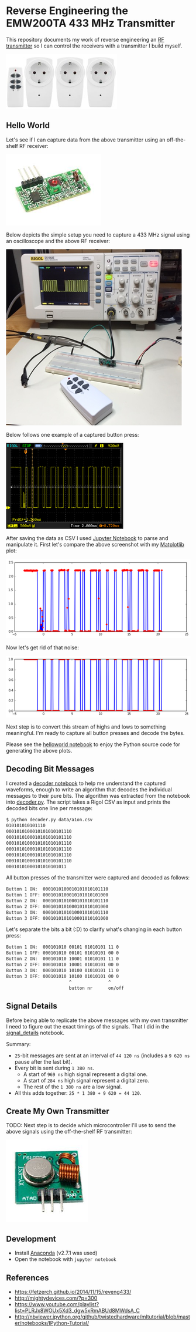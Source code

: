 Reverse Engineering the EMW200TA 433 MHz Transmitter
====================================================

This repository documents my work of reverse engineering an [RF transmitter](http://www.clasohlson.com/se/Fjärrströmbrytare-3-pack/Pr363570000) so I can control the receivers with a transmitter I build myself.

![Transmitters and receivers](img/transmitter_and_receivers.jpg)


Hello World
-----------

Let's see if I can capture data from the above transmitter using an off-the-shelf RF receiver:

![RF Receiver](img/off-the-shelf_receiver.jpg)

Below depicts the simple setup you need to capture a 433 MHz signal using an oscilloscope and the above RF receiver:

![Oscilloscope setup](img/oscilloscope_capture.jpg)

Below follows one example of a captured button press:

![Oscilloscope screenshot](img/helloworld.png)

After saving the data as CSV I used [Jupyter Notebook](http://jupyter.readthedocs.org) to parse and manipulate it. First let's compare the above screenshot with my [Matplotlib](http://matplotlib.org) plot:

![Plotted CSV data](img/helloworld_plot.png)

Now let's get rid of that noise:

![Clean plot](img/helloworld_clean_plot.png)

Next step is to convert this stream of highs and lows to something meaningful. I'm ready to capture all button presses and decode the bytes.

Please see the [helloworld notebook](helloworld.ipynb) to enjoy the Python source code for generating the above plots.


Decoding Bit Messages
---------------------

I created a [decoder notebook](decoder.ipynb) to help me understand the captured waveforms, enough to write an algorithm that decodes the individual messages to their pure bits. The algorithm was extracted from the notebook into [decoder.py](decoder.py). The script takes a Rigol CSV as input and prints the decoded bits one line per message:

```
$ python decoder.py data/a1on.csv
010101010101110
0001010100010101010101110
0001010100010101010101110
0001010100010101010101110
0001010100010101010101110
0001010100010101010101110
0001010100010101010101110
00010101000101010101011
```

All button presses of the transmitter were captured and decoded as follows:

```
Button 1 ON:  0001010100010101010101110
Button 1 OFF: 0001010100010101010101000
Button 2 ON:  0001010101000101010101110
Button 2 OFF: 0001010101000101010101000
Button 3 ON:  0001010101010001010101110
Button 3 OFF: 0001010101010001010101000
```

Let's separate the bits a bit (:D) to clarify what's changing in each button press:

```
Button 1 ON:  000101010 00101 01010101 11 0
Button 1 OFF: 000101010 00101 01010101 00 0
Button 2 ON:  000101010 10001 01010101 11 0
Button 2 OFF: 000101010 10001 01010101 00 0
Button 3 ON:  000101010 10100 01010101 11 0
Button 3 OFF: 000101010 10100 01010101 00 0
                        ^              ^
                        button nr      on/off
```


Signal Details
--------------

Before being able to replicate the above messages with my own transmitter I need to figure out the exact timings of the signals. That I did in the [signal_details](signal_details.ipynb) notebook.

Summary:

* `25`-bit messages are sent at an interval of `44 120 ns` (includes a `9 620 ns` pause after the last bit).
* Every bit is sent during `1 380 ns`.
    * A start of `969 ns` high signal represent a digital one.
    * A start of `284 ns` high signal represent a digital zero.
    * The rest of the `1 380 ns` are a low signal.
* All this adds together: `25 * 1 380 + 9 620 = 44 120`.


Create My Own Transmitter
-------------------------

TODO: Next step is to decide which microcontroller I'll use to send the above signals using the off-the-shelf RF transmitter:

![RF Transmitter](img/off-the-shelf_transmitter.jpg)


Development
-----------

* Install [Anaconda](https://www.continuum.io/downloads) (v2.7.1 was used)
* Open the notebook with `jupyter notebook`


References
----------

* https://fetzerch.github.io/2014/11/15/reveng433/
* http://mightydevices.com/?p=300
* https://www.youtube.com/playlist?list=PLRJx8WOUx5Xd3_dgw5xRmABUd8MWdsA_C
* http://nbviewer.ipython.org/github/twistedhardware/mltutorial/blob/master/notebooks/IPython-Tutorial/
